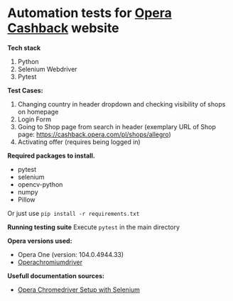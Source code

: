 # Automation tests for [Opera Cashback](https://cashback.opera.com) website

**Tech stack**
1. Python
2. Selenium Webdriver
3. Pytest

**Test Cases:**
1. Changing country in header dropdown and checking visibility of shops on homepage
2. Login Form
3. Going to Shop page from search in header (exemplary URL of Shop page: https://cashback.opera.com/pl/shops/allegro)
4. Activating offer (requires being logged in)

**Required packages to install.**
- pytest
- selenium
- opencv-python
- numpy
- Pillow
  
Or just use <code>pip install -r requirements.txt</code>

**Running testing suite**
Execute <code>pytest</code> in the main directory

**Opera versions used:**
- Opera One (version: 104.0.4944.33)
- [Operachromiumdriver](https://github.com/operasoftware/operachromiumdriver/releases/tag/v.118.0.5993.89)

**Usefull documentation sources:**
- [Opera Chromedriver Setup with Selenium](https://github.com/operasoftware/operachromiumdriver/blob/master/examples/desktop_selenium_4.x.py)
